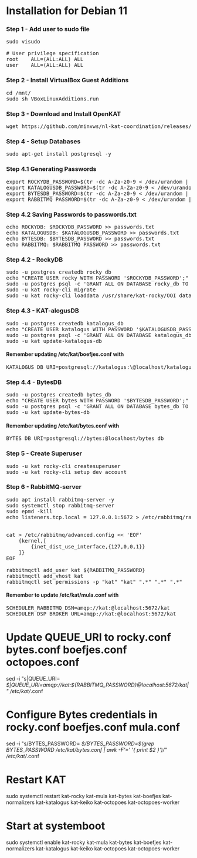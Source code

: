 # Installation for Debian 11

### Step 1 - Add user to sudo file
<pre>
sudo visudo

# User privilege specification
root    ALL=(ALL:ALL) ALL
user    ALL=(ALL:ALL) ALL
</pre>

### Step 2 - Install VirtualBox Guest Additions
<pre>
cd /mnt/
sudo sh VBoxLinuxAdditions.run
</pre>

### Step 3 - Download and Install OpenKAT
<pre>
wget https://github.com/minvws/nl-kat-coordination/releases/download/v1.5.2/kat-debian11-1.5.2.tar.gz && wget https://github.com/dekkers/xtdb-http-multinode/releases/download/v1.0.2/xtdb-http-multinode_1.0.2_all.deb && tar zvxf kat-*.tar.gz && sudo apt install --no-install-recommends ./kat-*_amd64.deb ./xtdb-http-multinode_*_all.deb -y
</pre>

### Step 4 - Setup Databases
<pre>
sudo apt-get install postgresql -y
</pre>

### Step 4.1 Generating Passwords
<pre>
export ROCKYDB_PASSWORD=$(tr -dc A-Za-z0-9 < /dev/urandom | head -c 20)
export KATALOGUSDB_PASSWORD=$(tr -dc A-Za-z0-9 < /dev/urandom | head -c 20)
export BYTESDB_PASSWORD=$(tr -dc A-Za-z0-9 < /dev/urandom | head -c 20)
export RABBITMQ_PASSWORD=$(tr -dc A-Za-z0-9 < /dev/urandom | head -c 20)
</pre>

### Step 4.2 Saving Passwords to passwords.txt
<pre>
echo ROCKYDB: $ROCKYDB_PASSWORD >> passwords.txt
echo KATALOGUSDB: $KATALOGUSDB_PASSWORD >> passwords.txt
echo BYTESDB: $BYTESDB_PASSWORD >> passwords.txt
echo RABBITMQ: $RABBITMQ_PASSWORD >> passwords.txt
</pre>

### Step 4.2 - RockyDB
<pre>
sudo -u postgres createdb rocky_db
echo "CREATE USER rocky WITH PASSWORD '$ROCKYDB_PASSWORD';" | sudo -u postgres psql
sudo -u postgres psql -c 'GRANT ALL ON DATABASE rocky_db TO rocky;'
sudo -u kat rocky-cli migrate
sudo -u kat rocky-cli loaddata /usr/share/kat-rocky/OOI_database_seed.json
</pre>

### Step 4.3 - KAT-alogusDB
<pre>
sudo -u postgres createdb katalogus_db
echo "CREATE USER katalogus WITH PASSWORD '$KATALOGUSDB_PASSWORD';" | sudo -u postgres psql
sudo -u postgres psql -c 'GRANT ALL ON DATABASE katalogus_db TO katalogus;'
sudo -u kat update-katalogus-db
</pre>

#### Remember updating /etc/kat/boefjes.conf with 
<pre>
KATALOGUS_DB_URI=postgresql://katalogus:\<password>@localhost/katalogus_db
</pre>

### Step 4.4 - BytesDB
<pre>
sudo -u postgres createdb bytes_db
echo "CREATE USER bytes WITH PASSWORD '$BYTESDB_PASSWORD';" | sudo -u postgres psql
sudo -u postgres psql -c 'GRANT ALL ON DATABASE bytes_db TO bytes;'
sudo -u kat update-bytes-db
</pre>
#### Remember updating /etc/kat/bytes.conf with 
<pre>
BYTES_DB_URI=postgresql://bytes:<password>@localhost/bytes_db
</pre>


### Step 5 - Create Superuser
<pre>
sudo -u kat rocky-cli createsuperuser
sudo -u kat rocky-cli setup_dev_account
</pre>

### Step 6 - RabbitMQ-server
<pre>
sudo apt install rabbitmq-server -y
sudo systemctl stop rabbitmq-server
sudo epmd -kill
echo listeners.tcp.local = 127.0.0.1:5672 > /etc/rabbitmq/rabbitmq.conf


cat > /etc/rabbitmq/advanced.config << 'EOF'
    {kernel,[
        {inet_dist_use_interface,{127,0,0,1}}
    ]}
EOF

rabbitmqctl add_user kat ${RABBITMQ_PASSWORD}
rabbitmqctl add_vhost kat
rabbitmqctl set_permissions -p "kat" "kat" ".*" ".*" ".*"
</pre>

#### Remember to update /etc/kat/mula.conf with
<pre>
SCHEDULER_RABBITMQ_DSN=amqp://kat:<password>@localhost:5672/kat
SCHEDULER_DSP_BROKER_URL=amqp://kat:<password>@localhost:5672/kat
</pre>

# Update QUEUE_URI to rocky.conf bytes.conf boefjes.conf octopoes.conf
sed -i "s|QUEUE_URI= *\$|QUEUE_URI=amqp://kat:${RABBITMQ_PASSWORD}@localhost:5672/kat|" /etc/kat/*.conf

# Configure Bytes credentials in rocky.conf boefjes.conf mula.conf
sed -i "s/BYTES_PASSWORD= *\$/BYTES_PASSWORD=$(grep BYTES_PASSWORD /etc/kat/bytes.conf | awk -F'=' '{ print $2 }')/" /etc/kat/*.conf

# Restart KAT
sudo systemctl restart kat-rocky kat-mula kat-bytes kat-boefjes kat-normalizers kat-katalogus kat-keiko kat-octopoes kat-octopoes-worker

# Start at systemboot
sudo systemctl enable kat-rocky kat-mula kat-bytes kat-boefjes kat-normalizers kat-katalogus kat-keiko kat-octopoes kat-octopoes-worker


